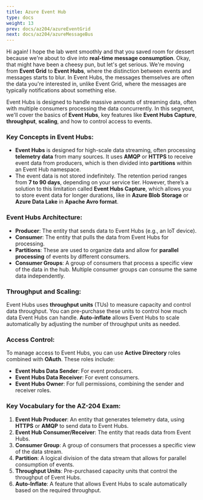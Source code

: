 ```yaml
---
title: Azure Event Hub
type: docs
weight: 13
prev: docs/az204/azureEventGrid
next: docs/az204/azureMessageBus
---
```


Hi again! I hope the lab went smoothly and that you saved room for dessert because we're about to dive into **real-time message consumption**. Okay, that might have been a cheesy pun, but let's get serious. We're moving from **Event Grid** to **Event Hubs**, where the distinction between events and messages starts to blur. In Event Hubs, the messages themselves are often the data you're interested in, unlike Event Grid, where the messages are typically notifications about something else.

Event Hubs is designed to handle massive amounts of streaming data, often with multiple consumers processing the data concurrently. In this segment, we'll cover the basics of **Event Hubs**, key features like **Event Hubs Capture**, **throughput**, **scaling**, and how to control access to events.

### Key Concepts in Event Hubs:
- **Event Hubs** is designed for high-scale data streaming, often processing **telemetry data** from many sources. It uses **AMQP** or **HTTPS** to receive event data from producers, which is then divided into **partitions** within an Event Hub namespace.
- The event data is not stored indefinitely. The retention period ranges from **7 to 90 days**, depending on your service tier. However, there’s a solution to this limitation called **Event Hubs Capture**, which allows you to store event data for longer durations, like in **Azure Blob Storage** or **Azure Data Lake** in **Apache Avro format**.
  
### Event Hubs Architecture:
- **Producer**: The entity that sends data to Event Hubs (e.g., an IoT device).
- **Consumer**: The entity that pulls the data from Event Hubs for processing.
- **Partitions**: These are used to organize data and allow for **parallel processing** of events by different consumers.
- **Consumer Groups**: A group of consumers that process a specific view of the data in the hub. Multiple consumer groups can consume the same data independently.

### Throughput and Scaling:
Event Hubs uses **throughput units** (TUs) to measure capacity and control data throughput. You can pre-purchase these units to control how much data Event Hubs can handle. **Auto-inflate** allows Event Hubs to scale automatically by adjusting the number of throughput units as needed.

### Access Control:
To manage access to Event Hubs, you can use **Active Directory** roles combined with **OAuth**. These roles include:
- **Event Hubs Data Sender**: For event producers.
- **Event Hubs Data Receiver**: For event consumers.
- **Event Hubs Owner**: For full permissions, combining the sender and receiver roles.

### Key Vocabulary for the AZ-204 Exam:
1. **Event Hub Producer**: An entity that generates telemetry data, using **HTTPS** or **AMQP** to send data to Event Hubs.
2. **Event Hub Consumer/Receiver**: The entity that reads data from Event Hubs.
3. **Consumer Group**: A group of consumers that processes a specific view of the data stream.
4. **Partition**: A logical division of the data stream that allows for parallel consumption of events.
5. **Throughput Units**: Pre-purchased capacity units that control the throughput of Event Hubs. 
6. **Auto-Inflate**: A feature that allows Event Hubs to scale automatically based on the required throughput.